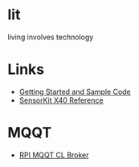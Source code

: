 # lit
living involves technology

# Links
* [Getting Started and Sample Code](https://github.com/espressif/arduino-esp32)
* [SensorKit X40 Reference](http://sensorkit.joy-it.net/index.php?title=Hauptseite)

# MQQT
* [RPI MQQT CL Broker](https://tutorials-raspberrypi.de/datenaustausch-raspberry-pi-mqtt-broker-client/)
